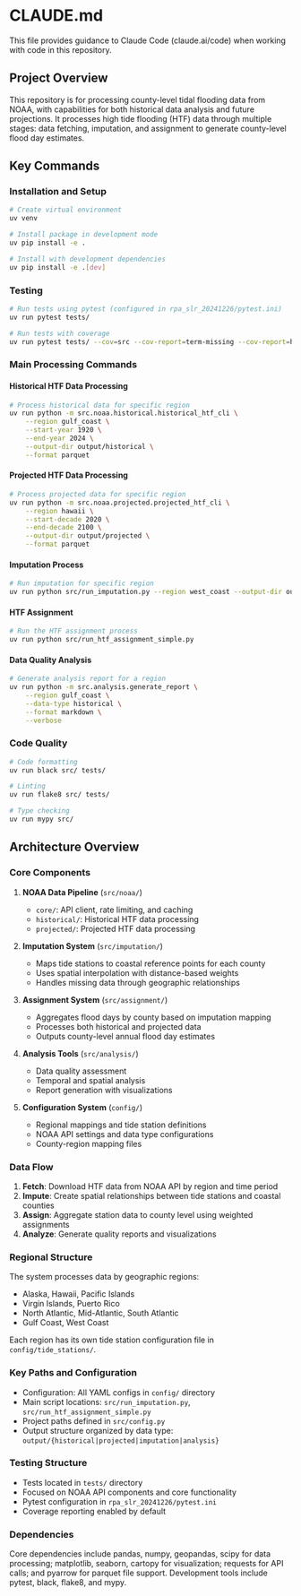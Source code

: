 # CLAUDE.md

This file provides guidance to Claude Code (claude.ai/code) when working with code in this repository.

## Project Overview

This repository is for processing county-level tidal flooding data from NOAA, with capabilities for both historical data analysis and future projections. It processes high tide flooding (HTF) data through multiple stages: data fetching, imputation, and assignment to generate county-level flood day estimates.

## Key Commands

### Installation and Setup
```bash
# Create virtual environment
uv venv

# Install package in development mode
uv pip install -e .

# Install with development dependencies  
uv pip install -e .[dev]
```

### Testing
```bash
# Run tests using pytest (configured in rpa_slr_20241226/pytest.ini)
uv run pytest tests/

# Run tests with coverage
uv run pytest tests/ --cov=src --cov-report=term-missing --cov-report=html
```

### Main Processing Commands

#### Historical HTF Data Processing
```bash
# Process historical data for specific region
uv run python -m src.noaa.historical.historical_htf_cli \
    --region gulf_coast \
    --start-year 1920 \
    --end-year 2024 \
    --output-dir output/historical \
    --format parquet
```

#### Projected HTF Data Processing
```bash
# Process projected data for specific region
uv run python -m src.noaa.projected.projected_htf_cli \
    --region hawaii \
    --start-decade 2020 \
    --end-decade 2100 \
    --output-dir output/projected \
    --format parquet
```

#### Imputation Process
```bash
# Run imputation for specific region
uv run python src/run_imputation.py --region west_coast --output-dir output/imputation/data
```

#### HTF Assignment
```bash
# Run the HTF assignment process
uv run python src/run_htf_assignment_simple.py
```

#### Data Quality Analysis
```bash
# Generate analysis report for a region
uv run python -m src.analysis.generate_report \
    --region gulf_coast \
    --data-type historical \
    --format markdown \
    --verbose
```

### Code Quality
```bash
# Code formatting
uv run black src/ tests/

# Linting
uv run flake8 src/ tests/

# Type checking
uv run mypy src/
```

## Architecture Overview

### Core Components

1. **NOAA Data Pipeline** (`src/noaa/`)
   - `core/`: API client, rate limiting, and caching
   - `historical/`: Historical HTF data processing
   - `projected/`: Projected HTF data processing

2. **Imputation System** (`src/imputation/`)
   - Maps tide stations to coastal reference points for each county
   - Uses spatial interpolation with distance-based weights
   - Handles missing data through geographic relationships

3. **Assignment System** (`src/assignment/`)
   - Aggregates flood days by county based on imputation mapping
   - Processes both historical and projected data
   - Outputs county-level annual flood day estimates

4. **Analysis Tools** (`src/analysis/`)
   - Data quality assessment
   - Temporal and spatial analysis
   - Report generation with visualizations

5. **Configuration System** (`config/`)
   - Regional mappings and tide station definitions
   - NOAA API settings and data type configurations
   - County-region mapping files

### Data Flow

1. **Fetch**: Download HTF data from NOAA API by region and time period
2. **Impute**: Create spatial relationships between tide stations and coastal counties
3. **Assign**: Aggregate station data to county level using weighted assignments
4. **Analyze**: Generate quality reports and visualizations

### Regional Structure

The system processes data by geographic regions:
- Alaska, Hawaii, Pacific Islands
- Virgin Islands, Puerto Rico  
- North Atlantic, Mid-Atlantic, South Atlantic
- Gulf Coast, West Coast

Each region has its own tide station configuration file in `config/tide_stations/`.

### Key Paths and Configuration

- Configuration: All YAML configs in `config/` directory
- Main script locations: `src/run_imputation.py`, `src/run_htf_assignment_simple.py`
- Project paths defined in `src/config.py`
- Output structure organized by data type: `output/{historical|projected|imputation|analysis}`

### Testing Structure

- Tests located in `tests/` directory
- Focused on NOAA API components and core functionality
- Pytest configuration in `rpa_slr_20241226/pytest.ini`
- Coverage reporting enabled by default

### Dependencies

Core dependencies include pandas, numpy, geopandas, scipy for data processing; matplotlib, seaborn, cartopy for visualization; requests for API calls; and pyarrow for parquet file support. Development tools include pytest, black, flake8, and mypy.